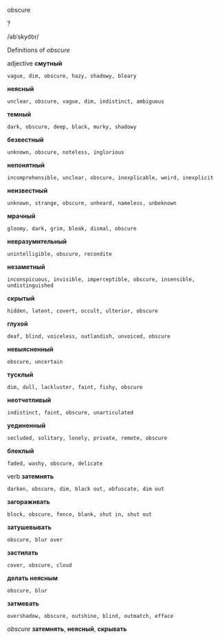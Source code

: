 obscure

?

/əbˈskyo͝or/

Definitions of _obscure_

adjective
**смутный**

    vague, dim, obscure, hazy, shadowy, bleary
**неясный**

    unclear, obscure, vague, dim, indistinct, ambiguous
**темный**

    dark, obscure, deep, black, murky, shadowy
**безвестный**

    unknown, obscure, noteless, inglorious
**непонятный**

    incomprehensible, unclear, obscure, inexplicable, weird, inexplicit
**неизвестный**

    unknown, strange, obscure, unheard, nameless, unbeknown
**мрачный**

    gloomy, dark, grim, bleak, dismal, obscure
**невразумительный**

    unintelligible, obscure, recondite
**незаметный**

    inconspicuous, invisible, imperceptible, obscure, insensible, undistinguished
**скрытый**

    hidden, latent, covert, occult, ulterior, obscure
**глухой**

    deaf, blind, voiceless, outlandish, unvoiced, obscure
**невыясненный**

    obscure, uncertain
**тусклый**

    dim, dull, lackluster, faint, fishy, obscure
**неотчетливый**

    indistinct, faint, obscure, unarticulated
**уединенный**

    secluded, solitary, lonely, private, remote, obscure
**блеклый**

    faded, washy, obscure, delicate

verb
**затемнять**

    darken, obscure, dim, black out, obfuscate, dim out
**загораживать**

    block, obscure, fence, blank, shut in, shut out
**затушевывать**

    obscure, blur over
**застилать**

    cover, obscure, cloud
**делать неясным**

    obscure, blur
**затмевать**

    overshadow, obscure, outshine, blind, outmatch, efface

_obscure_
**затемнять**, **неясный**, **скрывать**